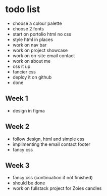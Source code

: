 # todo list

* choose a colour palette
* choose 2 fonts
* start on portolio html no css
* style html in places
* work on nav bar
* work on project showcase
* work on on-site email contact
* work on about me
* css it up
* fancier css
* deploy it on github
* done

## Week 1
- design in figma

## Week 2
- follow design, html and simple css
- implimenting the email contact footer
- fancy css

## Week 3
- fancy css (continuation if not finished)
- should be done
- work on fullstack project for Zoies candles